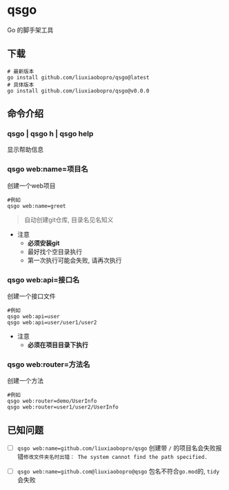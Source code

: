 # qsgo
Go 的脚手架工具

## 下载
```shell
# 最新版本
go install github.com/liuxiaobopro/qsgo@latest
# 具体版本
go install github.com/liuxiaobopro/qsgo@v0.0.0

```

## 命令介绍

### qsgo | qsgo h | qsgo help
显示帮助信息


### qsgo web:name=项目名
创建一个web项目

```shell
#例如
qsgo web:name=greet
```

> 自动创建git仓库, 目录名见名知义

- 注意
  - **必须安装git**
  - 最好找个空目录执行
  - 第一次执行可能会失败, 请再次执行


### qsgo web:api=接口名
创建一个接口文件

```shell
#例如
qsgo web:api=user
qsgo web:api=user/user1/user2
```

- 注意
  - **必须在项目目录下执行**

### qsgo web:router=方法名
创建一个方法

```shell
#例如
qsgo web:router=demo/UserInfo
qsgo web:router=user1/user2/UserInfo
```


## 已知问题

- [ ] `qsgo web:name=github.com/liuxiaobopro/qsgo` 创建带 `/` 的项目名会失败报错`修改文件夹名时出错： The system cannot find the path specified.`
- [ ] `qsgo web:name=github.com@liuxiaobopro@qsgo` 包名不符合`go.mod`的, `tidy`会失败

